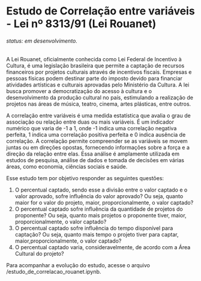 # Estudo de Correlação entre variáveis - Lei nº 8313/91 (Lei Rouanet)

###### status: em desenvolvimento.

A Lei Rouanet, oficialmente conhecida como Lei Federal de Incentivo à Cultura, é uma legislação brasileira que permite a captação de recursos financeiros por projetos culturais através de incentivos fiscais. Empresas e pessoas físicas podem destinar parte do imposto devido para financiar atividades artísticas e culturais aprovadas pelo Ministério da Cultura. A lei busca promover a democratização do acesso à cultura e o desenvolvimento da produção cultural no país, estimulando a realização de projetos nas áreas de música, teatro, cinema, artes plásticas, entre outros.

A correlação entre variáveis é uma medida estatística que avalia o grau de associação ou relação entre duas ou mais variáveis. É um indicador numérico que varia de -1 a 1, onde -1 indica uma correlação negativa perfeita, 1 indica uma correlação positiva perfeita e 0 indica ausência de correlação. A correlação permite compreender se as variáveis se movem juntas ou em direções opostas, fornecendo informações sobre a força e a direção da relação entre elas. Essa análise é amplamente utilizada em estudos de pesquisa, análise de dados e tomada de decisões em várias áreas, como economia, ciências sociais e saúde.

Esse estudo tem por objetivo responder as seguintes questões:

1. O percentual captado, sendo esse a divisão entre o valor captado e o valor aprovado, sofre influência do valor aprovado? Ou seja, quanto maior for o valor do projeto, maior, proporcionalmente, o valor captado?
2. O percentual captado sofre influência da quantidade de projetos do proponente? Ou seja, quanto mais projetos o proponente tiver, maior, proporcionalmente, o valor captado?
3. O percentual captado sofre influência do tempo disponível para captação? Ou seja, quanto mais tempo o projeto tiver para captar, maior,proporcionalmente, o valor captado?
4. O percentual captado varia, consideravelmente, de acordo com a Área Cultural do projeto?

Para acompanhar a evolução do estudo, acesse o arquivo /estudo_de_correlacao_rouanet.ipynb.
